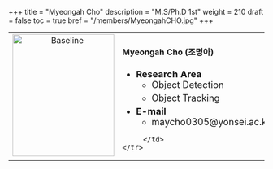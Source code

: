 +++
title = "Myeongah Cho"
description = "M.S/Ph.D 1st"
weight = 210
draft = false
toc = true
bref = "/members/MyeongahCHO.jpg"
+++

<table>
    <tr>
       <td width="280" align="center" valign="top">
          <img alt="Baseline" width="200px" height="240" src="/members/MyeongahCHO.jpg">
       </td>
       <td>
            <h4>Myeongah Cho (조명아)</h4>
            <ul class="member_info">
                <li style="font-size: 18px"><b>Research Area</b>
                    <ul class="interest">
                        <li style="margin-bottom: 5px">Object Detection</li>
                        <li style="margin-bottom: 5px">Object Tracking</li>
                    </ul>
                </li>
                <li style="font-size: 18px"><b>E-mail</b>
                    <ul>
                        <li style="margin-bottom: 5px">maycho0305@yonsei.ac.kr</li>
                    </ul>
                </li>
            </ul>
            
         </td>
    </tr>
</table>